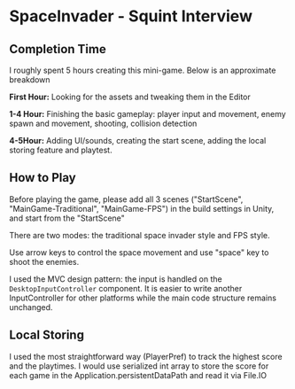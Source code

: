 # SpaceInvader - Squint Interview
## Completion Time
I roughly spent 5 hours creating this mini-game. Below is an approximate breakdown

**First Hour:** Looking for the assets and tweaking them in the Editor

**1-4 Hour:** Finishing the basic gameplay: player input and movement, enemy spawn and movement, shooting, collision detection 

**4-5Hour:** Adding UI/sounds, creating the start scene, adding the local storing feature and playtest.



## How to Play
Before playing the game, please add all 3 scenes ("StartScene", "MainGame-Traditional", "MainGame-FPS") in the build settings in Unity, and start from the "StartScene" 

There are two modes: the traditional space invader style and FPS style. 

Use arrow keys to control the space movement and use "space" key to shoot the enemies.

I used the MVC design pattern: the input is handled on the `DesktopInputController` component. It is easier to write another InputController for other platforms while the main code structure remains unchanged.

## Local Storing 

I used the most straightforward way (PlayerPref) to track the highest score and the playtimes. I would use serialized int array to store the score for each game in the Application.persistentDataPath and read it via File.IO
